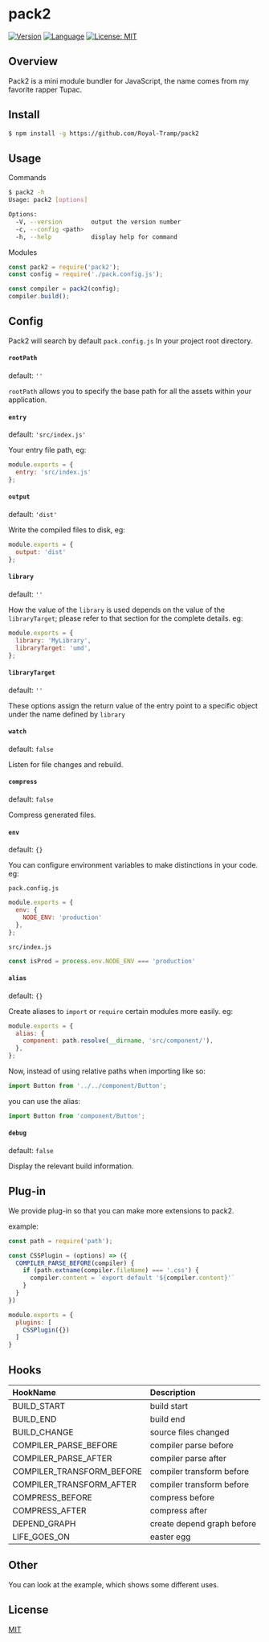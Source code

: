 # pack2

[![Version](https://img.shields.io/badge/version-0.1.1-blue.svg)]()
[![Language](https://img.shields.io/badge/language-javascript-blue.svg)]()
[![License: MIT](https://img.shields.io/badge/license-MIT-purple.svg)](https://opensource.org/licenses/MIT)

## Overview

Pack2 is a mini module bundler for JavaScript, the name comes from my favorite rapper Tupac.

## Install

```bash
$ npm install -g https://github.com/Royal-Tramp/pack2
```

## Usage

Commands

```bash
$ pack2 -h
Usage: pack2 [options]

Options:
  -V, --version        output the version number
  -c, --config <path>  
  -h, --help           display help for command
```

Modules

```js
const pack2 = require('pack2');
const config = require('./pack.config.js');

const compiler = pack2(config);
compiler.build();
```

## Config

Pack2 will search by default `pack.config.js` In your project root directory.

#### `rootPath`
default: `''`

`rootPath` allows you to specify the base path for all the assets within your application.

#### `entry`
default: `'src/index.js'`

Your entry file path, eg:

```js
module.exports = {
  entry: 'src/index.js'
};
```

#### `output`
default: `'dist'`

Write the compiled files to disk, eg:

```js
module.exports = {
  output: 'dist'
};
```

#### `library`
default: `''`

How the value of the `library` is used depends on the value of the `libraryTarget`; please refer to that section for the complete details. eg:

```js
module.exports = {
  library: 'MyLibrary',
  libraryTarget: 'umd',
};
```

#### `libraryTarget`
default: `''`

These options assign the return value of the entry point to a specific object under the name defined by `library`

#### `watch`
default: `false`

Listen for file changes and rebuild.

#### `compress`
default: `false`

Compress generated files.

#### `env`
default: `{}`

You can configure environment variables to make distinctions in your code. eg:

`pack.config.js`
```js
module.exports = {
  env: {
    NODE_ENV: 'production'
  },
};
```

`src/index.js`
```js
const isProd = process.env.NODE_ENV === 'production'
```

#### `alias`
default: `{}`

Create aliases to `import` or `require` certain modules more easily. eg:

```js
module.exports = {
  alias: {
    component: path.resolve(__dirname, 'src/component/'),
  },
};
```

Now, instead of using relative paths when importing like so:

```js
import Button from '../../component/Button';
```

you can use the alias:

```js
import Button from 'component/Button';
```

#### `debug`
default: `false`

Display the relevant build information.

## Plug-in

We provide plug-in so that you can make more extensions to pack2.

example:

```js
const path = require('path');

const CSSPlugin = (options) => ({
  COMPILER_PARSE_BEFORE(compiler) {
    if (path.extname(compiler.fileName) === '.css') {
      compiler.content = `export default '${compiler.content}'`
    }
  }
})

module.exports = {
  plugins: [
    CSSPlugin({})
  ]
}
```

## Hooks

| HookName                 | Description               |
| :----------------------- | :------------------------ |
| BUILD_START              | build start               |
| BUILD_END                | build end                 |
| BUILD_CHANGE             | source files changed      |
| COMPILER_PARSE_BEFORE    | compiler parse before     |
| COMPILER_PARSE_AFTER     | compiler parse after      |
| COMPILER_TRANSFORM_BEFORE| compiler transform before |
| COMPILER_TRANSFORM_AFTER | compiler transform before |
| COMPRESS_BEFORE          | compress before           |
| COMPRESS_AFTER           | compress after            |
| DEPEND_GRAPH             | create depend graph before|
| LIFE_GOES_ON             | easter egg                |

## Other

You can look at the example, which shows some different uses.

## License

[MIT](LICENSE)
